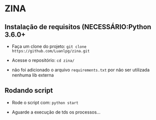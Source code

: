 # ZINA


## Instalação de requisitos (NECESSÁRIO:Python 3.6.0+

- Faça um clone do projeto: `git clone https://github.com/Luanlpg/zina.git`

- Acesse o repositório: `cd zina/`

- não foi adicionado o arquivo `requirements.txt` por não ser utilizada nenhuma lib externa

## Rodando script

- Rode o script com: `python start`

- Aguarde a execução de tds os processos...
